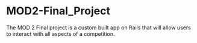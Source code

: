 # MOD2-Final_Project
The MOD 2 Final project is a custom built app on Rails that will allow users to interact with all aspects of a competition.
